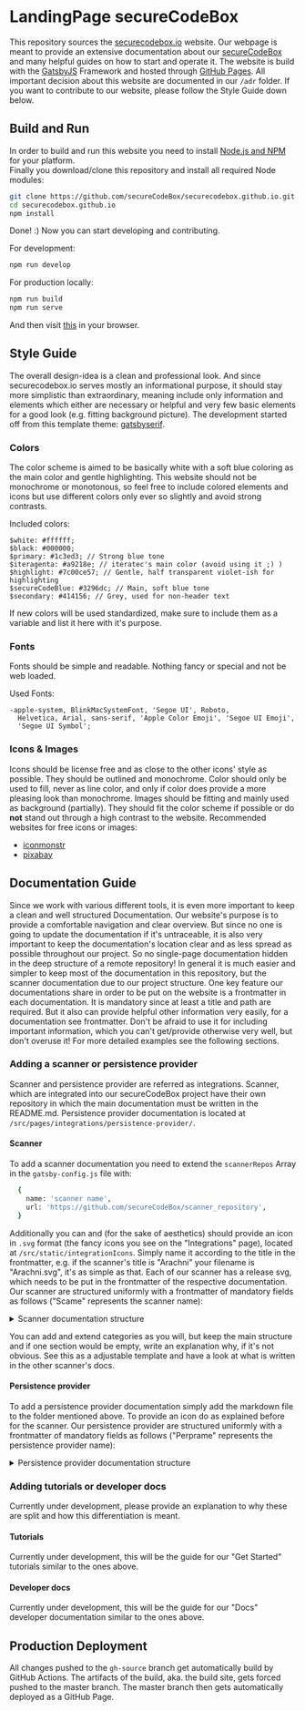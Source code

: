 # LandingPage secureCodeBox

This repository sources the [securecodebox.io] website. Our webpage is meant to provide an extensive documentation about our [secureCodeBox] and many helpful guides on how to start and operate it. The website is build with the [GatsbyJS] Framework and hosted through [GitHub Pages]. All important decision about this website are documented in our `/adr` folder. If you want to contribute to our website, please follow the Style Guide down below.

## Build and Run

In order to build and run this website you need to install [Node.js and NPM] for your platform.  
Finally you download/clone this repository and install all required Node modules:

```bash
git clone https://github.com/secureCodeBox/securecodebox.github.io.git
cd securecodebox.github.io
npm install
```

Done! :) Now you can start developing and contributing.

For development:

```bash
npm run develop
```

For production locally:

```bash
npm run build
npm run serve
```

And then visit [this](http://localhost:8000/) in your browser.

## Style Guide

The overall design-idea is a clean and professional look. And since securecodebox.io serves mostly an informational purpose, it should stay more simplistic than extraordinary, meaning include only information and elements which either are necessary or helpful and very few basic elements for a good look (e.g. fitting background picture). The development started off from this template theme: [gatsbyserif](https://gatsby-serif.netlify.com/).

### Colors

The color scheme is aimed to be basically white with a soft blue coloring as the main color and gentle highlighting. This website should not be monochrome or monotonous, so feel free to include colored elements and icons but use different colors only ever so slightly and avoid strong contrasts.

Included colors:

```
$white: #ffffff;
$black: #000000;
$primary: #1c3ed3; // Strong blue tone
$iteragenta: #a9218e; // iteratec's main color (avoid using it ;) )
$highlight: #7c00ce57; // Gentle, half transparent violet-ish for highlighting
$secureCodeBlue: #3296dc; // Main, soft blue tone
$secondary: #414156; // Grey, used for non-header text
```

If new colors will be used standardized, make sure to include them as a variable and list it here with it's purpose.

### Fonts

Fonts should be simple and readable. Nothing fancy or special and not be web loaded.

Used Fonts:

```
-apple-system, BlinkMacSystemFont, 'Segoe UI', Roboto,
  Helvetica, Arial, sans-serif, 'Apple Color Emoji', 'Segoe UI Emoji',
  'Segoe UI Symbol';
```

### Icons & Images

Icons should be license free and as close to the other icons' style as possible. They should be outlined and monochrome. Color should only be used to fill, never as line color, and only if color does provide a more pleasing look than monochrome. Images should be fitting and mainly used as background (partially). They should fit the color scheme if possible or do **not** stand out through a high contrast to the website. Recommended websites for free icons or images:

- [iconmonstr](https://iconmonstr.com/)
- [pixabay](https://pixabay.com/)

## Documentation Guide

Since we work with various different tools, it is even more important to keep a clean and well structured Documentation. Our website's purpose is to provide a comfortable navigation and clear overview. But since no one is going to update the documentation if it's untraceable, it is also very important to keep the documentation's location clear and as less spread as possible throughout our project. So no single-page documentation hidden in the deep structure of a remote repository! In general it is much easier and simpler to keep most of the documentation in this repository, but the scanner documentation due to our project structure. One key feature our documentations share in order to be put on the website is a frontmatter in each documentation. It is mandatory since at least a title and path are required. But it also can provide helpful other information very easily, for a documentation see frontmatter. Don't be afraid to use it for including important information, which you can't get/provide otherwise very well, but don't overuse it! For more detailed examples see the following sections.

### Adding a scanner or persistence provider

Scanner and persistence provider are referred as integrations. Scanner, which are integrated into our secureCodeBox project have their own repository in which the main documentation must be written in the README.md. Persistence provider documentation is located at `/src/pages/integrations/persistence-provider/`.

#### Scanner

To add a scanner documentation you need to extend the `scannerRepos` Array in the `gatsby-config.js` file with:

```bash
  {
    name: 'scanner name',
    url: 'https://github.com/secureCodeBox/scanner_repository',
  }
```

Additionally you can and (for the sake of aesthetics) should provide an icon in `.svg` format (the fancy icons you see on the "Integrations" page), located at `/src/static/integrationIcons`. Simply name it according to the title in the frontmatter, e.g. if the scanner's title is "Arachni" your filename is "Arachni.svg", it's as simple as that. Each of our scanner has a release svg, which needs to be put in the frontmatter of the respective documentation. Our scanner are structured uniformly with a frontmatter of mandatory fields as follows ("Scame" represents the scanner name):

<details>
<summary>Scanner documentation structure</summary>
<br>
<pre>

        ---
        title: "Scame"
        path: "scanner/Scame"
        category: "scanner"
        usecase: "general use of this scanner"
        release: "url to the release badge"

        ---

        ![Scame Logo](url to scanner logo) //not required but nice to have

        A brief description about this scanner.

        <!-- end -->

        # About

        This repository contains a self contained µService utilizing the Scame scanner for the secureCodeBox project. To learn more about the Scame scanner itself visit [reference the scanner].

        ## Scame parameters

        To hand over supported parameters through api usage, you can set following attributes:

        ```
        [
          {
            specify parameter and how to configure the scanner
          }
        ]
        ```

        ## Example
        Provide a simple scan example which everyone can simply reconstruct. Give a Example input/configuration and the according output.

        ## Development

        ### Configuration Options

        To configure this service specify the following environment variables:

        | Environment Variable       | Value Example |
        | -------------------------- | ------------- |
        | ENGINE_ADDRESS             | http://engine |
        | ENGINE_BASIC_AUTH_USER     | username      |
        | ENGINE_BASIC_AUTH_PASSWORD | 123456        |

        ### Local setup

        How to set up the scanner locally.

        ### Test

        How to run the test.

        ### Build with docker

        How to build the docker container.


        >Travis build status
        >License
        >GitHub latest release of our Scame repository

        [reference the scanner]: url

</pre>
</details>

You can add and extend categories as you will, but keep the main structure and if one section would be empty, write an explanation why, if it's not obvious. See this as a adjustable template and have a look at what is written in the other scanner's docs.

#### Persistence provider

To add a persistence provider documentation simply add the markdown file to the folder mentioned above. To provide an icon do as explained before for the scanner. Our persistence provider are structured uniformly with a frontmatter of mandatory fields as follows ("Perprame" represents the persistence provider name):

<details>
<summary>Persistence provider documentation structure</summary>
<br>
<pre>

        ---

        title: "Perprame"
        path: "persistence-provider/Perprame"
        category: "persistence provider"

        ---

        ## About

        A brief description of this persistence provider with reference: [Perprame].

        ## Configuration

        ### Setting the Persistence Provider

        The engine supports multiple different persistence providers. Each of the prepackaged persistence providers can be toggled on by using environment variables.

        The currently available persistence providers are:

        | Name          | Environment Variable                              | Default Value |
        | ------------- | ------------------------------------------------- | ------------- |
        | Perprame      | `SECURECODEBOX_PERSISTENCE_PERPRAME_ENABLED`      | `"false"`     |
        | Elasticsearch | `SECURECODEBOX_PERSISTENCE_ELASTICSEARCH_ENABLED` | `"false"`     |
        | DefectDojo    | `SECURECODEBOX_PERSISTENCE_DEFECTDOJO_ENABLED`    | `"false"`     |
        | S3            | `SECURECODEBOX_PERSISTENCE_S3_ENABLED`            | `"false"`     |
        | None          | `SECURECODEBOX_PERSISTENCE_NONE_ENABLED`          | `"false"`     |

        To activate the persistence providers the `enabled` variable must be set to `"true"`.

        > **Note**: Most PersistenceProviders require additional configuration to set the location and access credentials. These are documented in the sections for the individual persistence providers below.

        The corresponding PersistenceProvider-implementation class must have a matching `@ConditionalOnProperty` annotation, e.g. `@ConditionalOnProperty(name = "securecodebox.persistence.perprame.enabled", havingValue = "true")` for Perprame.

        ## Specific Settings

        #### Enabling Perprame as Persistence Provider

        To use Perprame for persistence set `securecodebox.persistence.perprame.enabled` or the corresponding environment variable to `"true"`.

        #### Properties / Environment Variables

        | Property | Example Value | Mandatory |
        | -------- | ------------- | --------- |
        |          |               |           |


        [Perprame]: reference url

</pre>
</details>

### Adding tutorials or developer docs

Currently under development, please provide an explanation to why these are split and how this differentiation is meant.

#### Tutorials

Currently under development, this will be the guide for our "Get Started" tutorials similar to the ones above.

#### Developer docs

Currently under development, this will be the guide for our "Docs" developer documentation similar to the ones above.  

## Production Deployment

All changes pushed to the `gh-source` branch get automatically build by GitHub Actions.
The artifacts of the build, aka. the build site, gets forced pushed to the master branch.
The master branch then gets automatically deployed as a GitHub Page.

[securecodebox.io]: https://securecodebox.github.io
[securecodebox]: https://github.com/secureCodeBox/secureCodeBox
[gatsbyjs]: https://www.gatsbyjs.org/
[github pages]: https://pages.github.com/
[node.js and npm]: https://nodejs.org/en/download/
[frontmatter]: https://www.gatsbyjs.org/docs/adding-markdown-pages/#frontmatter-for-metadata-in-markdown-files
